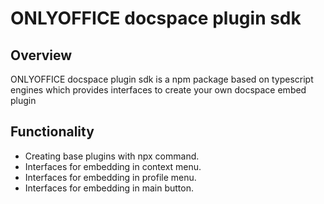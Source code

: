 # ONLYOFFICE docspace plugin sdk

## Overview

ONLYOFFICE docspace plugin sdk is a npm package based on typescript engines which provides interfaces to create your own docspace embed plugin

## Functionality

- Creating base plugins with npx command.
- Interfaces for embedding in context menu.
- Interfaces for embedding in profile menu.
- Interfaces for embedding in main button.
